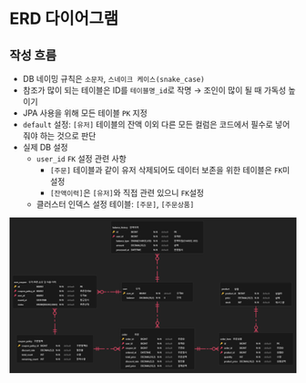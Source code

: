 # ERD 다이어그램
## 작성 흐름
- DB 네이밍 규칙은 `소문자`, `스네이크 케이스(snake_case)`
- 참조가 많이 되는 테이블은 ID를 `테이블명_id`로 작명 → 조인이 많이 될 때 가독성 높이기
- JPA 사용을 위해 모든 테이블 `PK` 지정
- `default` 설정: `[유저]` 테이블의 잔액 이외 다른 모든 컬럼은 코드에서 필수로 넣어줘야 하는 것으로 판단
- 실제 DB 설정 
  - `user_id` `FK` 설정 관련 사항
    - `[주문]` 테이블과 같이 유저 삭제되어도 데이터 보존을 위한 테이블은 `FK`미설정
    - `[잔액이력]`은 `[유저]`와 직접 관련 있으니 `FK`설정
  - 클러스터 인덱스 설정 테이블: `[주문]`, `[주문상품]`
  
![image](./images/hhplus-ecommerce-2025-07-17T17_10_49.png)